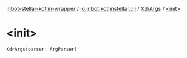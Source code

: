 [inbot-stellar-kotlin-wrapper](../../index.md) / [io.inbot.kotlinstellar.cli](../index.md) / [XdrArgs](index.md) / [&lt;init&gt;](./-init-.md)

# &lt;init&gt;

`XdrArgs(parser: ArgParser)`